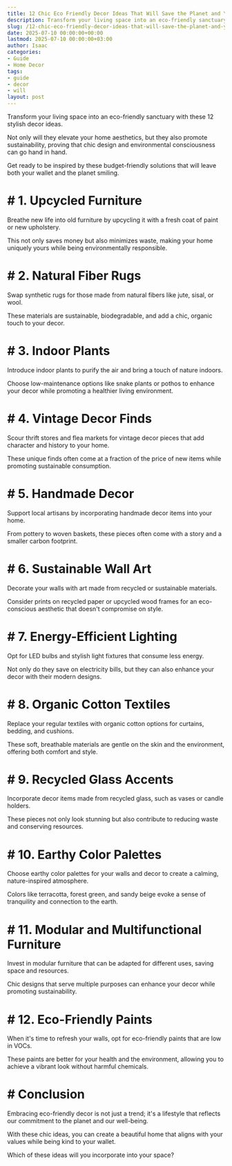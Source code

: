 ```yaml
---
title: 12 Chic Eco Friendly Decor Ideas That Will Save the Planet and Your Wallet
description: Transform your living space into an eco-friendly sanctuary with these 12 stylish decor ideas. Not only will they elevate your home aesthetics, but they also...
slug: /12-chic-eco-friendly-decor-ideas-that-will-save-the-planet-and-your-wallet/
date: 2025-07-10 00:00:00+00:00
lastmod: 2025-07-10 00:00:00+03:00
author: Isaac
categories:
- Guide
- Home Decor
tags:
- guide
- decor
- will
layout: post
---
```


Transform your living space into an eco-friendly sanctuary with these 12 stylish decor ideas.

Not only will they elevate your home aesthetics, but they also promote sustainability, proving that chic design and environmental consciousness can go hand in hand.

Get ready to be inspired by these budget-friendly solutions that will leave both your wallet and the planet smiling.

# # 1. Upcycled Furniture

Breathe new life into old furniture by upcycling it with a fresh coat of paint or new upholstery.

This not only saves money but also minimizes waste, making your home uniquely yours while being environmentally responsible.

# # 2. Natural Fiber Rugs

Swap synthetic rugs for those made from natural fibers like jute, sisal, or wool.

These materials are sustainable, biodegradable, and add a chic, organic touch to your decor.

# # 3. Indoor Plants

Introduce indoor plants to purify the air and bring a touch of nature indoors.

Choose low-maintenance options like snake plants or pothos to enhance your decor while promoting a healthier living environment.

# # 4. Vintage Decor Finds

Scour thrift stores and flea markets for vintage decor pieces that add character and history to your home.

These unique finds often come at a fraction of the price of new items while promoting sustainable consumption.

# # 5. Handmade Decor

Support local artisans by incorporating handmade decor items into your home.

From pottery to woven baskets, these pieces often come with a story and a smaller carbon footprint.

# # 6. Sustainable Wall Art

Decorate your walls with art made from recycled or sustainable materials.

Consider prints on recycled paper or upcycled wood frames for an eco-conscious aesthetic that doesn't compromise on style.

# # 7. Energy-Efficient Lighting

Opt for LED bulbs and stylish light fixtures that consume less energy.

Not only do they save on electricity bills, but they can also enhance your decor with their modern designs.

# # 8. Organic Cotton Textiles

Replace your regular textiles with organic cotton options for curtains, bedding, and cushions.

These soft, breathable materials are gentle on the skin and the environment, offering both comfort and style.

# # 9. Recycled Glass Accents

Incorporate decor items made from recycled glass, such as vases or candle holders.

These pieces not only look stunning but also contribute to reducing waste and conserving resources.

# # 10. Earthy Color Palettes

Choose earthy color palettes for your walls and decor to create a calming, nature-inspired atmosphere.

Colors like terracotta, forest green, and sandy beige evoke a sense of tranquility and connection to the earth.

# # 11. Modular and Multifunctional Furniture

Invest in modular furniture that can be adapted for different uses, saving space and resources.

Chic designs that serve multiple purposes can enhance your decor while promoting sustainability.

# # 12. Eco-Friendly Paints

When it's time to refresh your walls, opt for eco-friendly paints that are low in VOCs.

These paints are better for your health and the environment, allowing you to achieve a vibrant look without harmful chemicals.

# # Conclusion

Embracing eco-friendly decor is not just a trend; it's a lifestyle that reflects our commitment to the planet and our well-being.

With these chic ideas, you can create a beautiful home that aligns with your values while being kind to your wallet.

Which of these ideas will you incorporate into your space?
